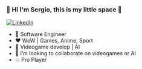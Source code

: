 ### 👾  Hi I'm Sergio, this is my little space 👾

[![LinkedIn](https://img.shields.io/static/v1?label=LinkedIn&message=%20&logo=LinkedIn&style=flat-square&logoColor=blue)](https://www.linkedin.com/in/sergio-mart%C3%ADnez-roman-37555b15b/)

- 🏢 Software Engineer
- ❤️ WoW | Games, Anime, Sport
- 💬 Videogame develop | AI
- 👯 I’m looking to collaborate on videogames or AI 
- 💥 Pro Player
